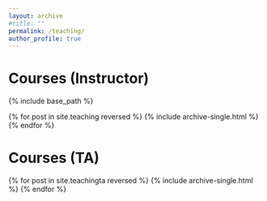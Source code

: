 ```yaml
---
layout: archive
#title: ""
permalink: /teaching/
author_profile: true
---
```

Courses (Instructor)
======
 {% include base_path %}

{% for post in site.teaching reversed %}
  {% include archive-single.html %}
{% endfor %}

Courses (TA)
======
{% for post in site.teachingta reversed %}
  {% include archive-single.html %}
{% endfor %}